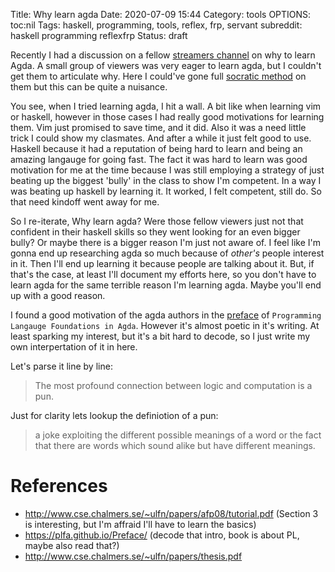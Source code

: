 Title: Why learn agda
Date: 2020-07-09 15:44
Category: tools
OPTIONS: toc:nil
Tags: haskell, programming, tools, reflex, frp, servant
subreddit: haskell programming reflexfrp
Status: draft

Recently I had a discussion on a fellow [streamers channel](https://www.twitch.tv/freeman42x) on why to learn Agda.
A small group of viewers was very eager to learn agda,
but I couldn't get them to articulate why.
Here I could've gone full [socratic method](https://en.wikipedia.org/wiki/Socratic_method)
on them but this can be quite a nuisance.

You see, when I tried learning agda, I hit a wall.
A bit like when learning vim or haskell,
however in those cases I had really good motivations for learning them.
Vim just promised to save time, and it did.
Also it was a need little trick I could show my clasmates.
And after a while it just felt good to use.
Haskell because it had a reputation of being hard to learn
and being an amazing langauge for going fast.
The fact it was hard to learn was good motivation for me at the time
because I was still employing a strategy of just beating up the
biggest 'bully' in the class to show I'm competent.
In a way I was beating up haskell by learning it.
It worked, I felt competent, still do.
So that need kindoff went away for me.

So I re-iterate, Why learn agda?
Were those fellow viewers just not that confident in their haskell
skills so they went looking for an even bigger bully?
Or maybe there is a bigger reason I'm just not aware of.
I feel like I'm gonna end up researching agda so much
because of *other's* people interest in it. 
Then I'll end up learning it because people are talking about it.
But, if that's the case, at least I'll document my efforts here,
so you don't have to learn agda for the same terrible reason I'm learning
agda.
Maybe you'll end up with a good reason.


I found a good motivation of the agda authors in the 
[preface](https://plfa.github.io/Preface/)
of `Programming Langauge Foundations in Agda`.
However it's almost poetic in it's writing.
At least sparking my interest, but it's a bit hard to decode,
so I just write my own interpertation of it in here.

Let's parse it line by line:

> The most profound connection between logic and computation is a pun. 

Just for clarity lets lookup the definiotion of a pun:

> a joke exploiting the different possible meanings of a word or the fact that there are words which sound alike but have different meanings.



# References

+ http://www.cse.chalmers.se/~ulfn/papers/afp08/tutorial.pdf (Section 3 is interesting, but I'm affraid I'll have to learn the basics)
+ https://plfa.github.io/Preface/ (decode that intro, book is about PL, maybe also read that?)
+ http://www.cse.chalmers.se/~ulfn/papers/thesis.pdf

